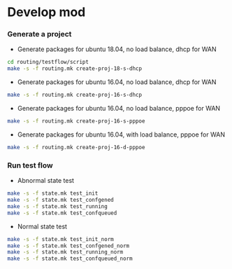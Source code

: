 # Develop mod

### Generate a project
* Generate packages for ubuntu 18.04, no load balance, dhcp for WAN
```bash
cd routing/testflow/script
make -s -f routing.mk create-proj-18-s-dhcp
```

* Generate packages for ubuntu 16.04, no load balance, dhcp for WAN
```bash
make -s -f routing.mk create-proj-16-s-dhcp
```

* Generate packages for ubuntu 16.04, no load balance, pppoe for WAN
```bash
make -s -f routing.mk create-proj-16-s-pppoe
```

* Generate packages for ubuntu 16.04, with load balance, pppoe for WAN
```bash
make -s -f routing.mk create-proj-16-d-pppoe
```

### Run test flow
* Abnormal state test
```bash
make -s -f state.mk test_init
make -s -f state.mk test_confgened
make -s -f state.mk test_running
make -s -f state.mk test_confqueued
```

* Normal state test
```bash
make -s -f state.mk test_init_norm
make -s -f state.mk test_confgened_norm
make -s -f state.mk test_running_norm
make -s -f state.mk test_confqueued_norm
```
